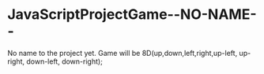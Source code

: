 JavaScriptProjectGame--NO-NAME--
================================

No name to the project yet. Game will be 8D(up,down,left,right,up-left, up-right, down-left, down-right);
